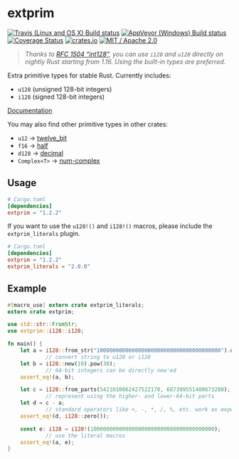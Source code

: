 extprim
=======

[![Travis (Linux and OS X) Build status](https://travis-ci.org/kennytm/extprim.svg?branch=master)](https://travis-ci.org/kennytm/extprim)
[![AppVeyor (Windows) Build status](https://ci.appveyor.com/api/projects/status/59h8ugya24odwtgd/branch/master?svg=true)](https://ci.appveyor.com/project/kennytm/extprim/branch/master)
[![Coverage Status](https://coveralls.io/repos/github/kennytm/extprim/badge.svg?branch=master)](https://coveralls.io/github/kennytm/extprim?branch=master)
[![crates.io](http://meritbadge.herokuapp.com/extprim)](https://crates.io/crates/extprim)
[![MIT / Apache 2.0](https://img.shields.io/badge/license-MIT%20%2f%20Apache%202.0-blue.svg)](./LICENSE-APACHE.txt)

> *Thanks to [RFC 1504 “int128”](https://github.com/rust-lang/rfcs/blob/master/text/1504-int128.md), you can use `i128`
> and `u128` directly on nightly Rust starting from 1.16. Using the built-in types are preferred.*

Extra primitive types for stable Rust. Currently includes:

* `u128` (unsigned 128-bit integers)
* `i128` (signed 128-bit integers)

[Documentation](https://docs.rs/extprim)

You may also find other primitive types in other crates:

* `u12` → [twelve_bit](https://crates.io/crates/twelve_bit)
* `f16` → [half](https://crates.io/crates/half)
* `d128` → [decimal](https://crates.io/crates/decimal)
* `Complex<T>` → [num-complex](https://crates.io/crates/num-complex)

Usage
-----

```toml
# Cargo.toml
[dependencies]
extprim = "1.2.2"
```

If you want to use the `u128!()` and `i128!()` macros, please include the `extprim_literals` plugin.

```toml
# Cargo.toml
[dependencies]
extprim = "1.2.2"
extprim_literals = "2.0.0"
```

Example
-------

```rust
#[macro_use] extern crate extprim_literals;
extern crate extprim;

use std::str::FromStr;
use extprim::i128::i128;

fn main() {
    let a = i128::from_str("100000000000000000000000000000000000000").unwrap();
            // convert string to u128 or i128
    let b = i128::new(10).pow(38);
            // 64-bit integers can be directly new'ed
    assert_eq!(a, b);

    let c = i128::from_parts(5421010862427522170, 687399551400673280);
            // represent using the higher- and lower-64-bit parts
    let d = c - a;
            // standard operators like +, -, *, /, %, etc. work as expected.
    assert_eq!(d, i128::zero());

    const e: i128 = i128!(100000000000000000000000000000000000000);
            // use the literal macros
    assert_eq!(a, e);
}
```

